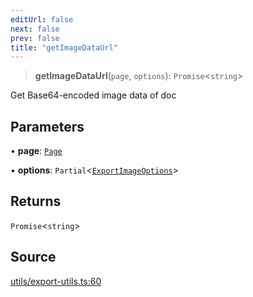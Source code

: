 ```yaml
---
editUrl: false
next: false
prev: false
title: "getImageDataUrl"
---
```


> **getImageDataUrl**(`page`, `options`): `Promise`\<`string`\>

Get Base64-encoded image data of doc

## Parameters

• **page**: [`Page`](/api-core/classes/page/)

• **options**: `Partial`\<[`ExportImageOptions`](/api-core/namespaces/exportutils/type-aliases/exportimageoptions/)\>

## Returns

`Promise`\<`string`\>

## Source

[utils/export-utils.ts:60](https://github.com/dgmjs/dgmjs/blob/main/packages/core/src/utils/export-utils.ts#L60)
